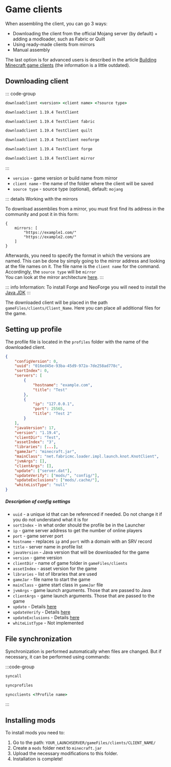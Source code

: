# Game clients

When assembling the client, you can go 3 ways:

- Downloading the client from the official Mojang server (by default) + adding a modloader, such as Fabric or Quilt
- Using ready-made clients from mirrors
- Manual assembly

The last option is for advanced users is described in the article [Building Minecraft game clients](https://blog.aurora-team.ru/posts/building-minecraft-clients/) (the information is a little outdated).

## Downloading client

::: code-group

```cmd [Command]
downloadclient <version> <client name> <?source type>
```

```cmd [Vanilla]
downloadclient 1.19.4 TestClient
```

```cmd [Fabric]
downloadclient 1.19.4 TestClient fabric
```

```cmd [Quilt]
downloadclient 1.19.4 TestClient quilt
```
```cmd [NeoForge]
downloadclient 1.19.4 TestClient neoforge
```
```cmd [Forge]
downloadclient 1.19.4 TestClient forge
```

```cmd [Mirror]
downloadclient 1.19.4 TestClient mirror
```

:::

- `version` - game version or build name from mirror
- `client name` - the name of the folder where the client will be saved
- `source type` - source type (optional), default: `mojang`

::: details Working with the mirrors

To download assemblies from a mirror, you must first find its address in the community and post it in this form:

```hjson [LauncherServerConfig.hjson]
{
    mirrors: [
        "https://example1.com/"
        "https://example2.com/"
    ]
}
```

Afterwards, you need to specify the format in which the versions are named. This can be done by simply going to the mirror address and looking at the file names on it. The file name is the `client name` for the command. Accordingly, the `source type` will be `mirror`\
You can look at the mirror architecture [here](../for-developers/mirrors.md).
:::

::: info Information:
To install Forge and NeoForge you will need to install the [Java JDK](https://www.azul.com/downloads/?package=jdk#zulu)
:::

The downloaded client will be placed in the path `gameFiles/clients/Client_Name`. Here you can place all additional files for the game.

## Setting up profile

The profile file is located in the `profiles` folder with the name of the downloaded client.

```json [profiles/TestClient.json]
{
    "configVersion": 0,
    "uuid": "016ed45e-93ba-45d9-972a-7de258ad778c",
    "sortIndex": 0,
    "servers": [
        {
            "hostname": "example.com",
            "title": "Test"
        },
        {
            "ip": "127.0.0.1",
            "port": 25565,
            "title": "Test 2"
        }
    ],
    "javaVersion": 17,
    "version": "1.19.4",
    "clientDir": "Test",
    "assetIndex": "3",
    "libraries": [...],
    "gameJar": "minecraft.jar",
    "mainClass": "net.fabricmc.loader.impl.launch.knot.KnotClient",
    "jvmArgs": [],
    "clientArgs": [],
    "update": ["server.dat"],
    "updateVerify": ["mods/", "config/"],
    "updateExclusions": ["mods/.cache/"],
    "whiteListType": "null"
}
```

##### Description of config settings

- `uuid` - a unique id that can be referenced if needed. Do not change it if you do not understand what it is for
- `sortIndex` - in what order should the profile be in the Launcher
- `ip` - game server address to get the number of online players
- `port` - game server port
- `hostname` - replaces `ip` and `port` with a domain with an SRV record
- `title` - server name in profile list
- `javaVersion` - Java version that will be downloaded for the game
- `version` - game version
- `clientDir` - name of game folder in `gameFiles/clients`
- `assetIndex` - asset version for the game
- `libraries` - list of libraries that are used
- `gameJar` - file name to start the game
- `mainClass` - game start class in `gameJar` file
- `jvmArgs` - game launch arguments. Those that are passed to Java
- `clientArgs` - game launch arguments. Those that are passed to the game
- `update` - Details [here](./guard.md#setting-up-file-and-folder-control)
- `updateVerify` - Details [here](./guard.md#setting-up-file-and-folder-control)
- `updateExclusions` - Details [here](./guard.md#setting-up-file-and-folder-control)
- `whiteListType` - Not implemented

## File synchronization

Synchronization is performed automatically when files are changed. But if necessary, it can be performed using commands:

:::code-group
```cmd [Synchronization all]
syncall
```

```cmd [Synchronization profile]
syncprofiles
```

```cmd [Synchronization gameFiles]
syncclients <?Profile name>
```
:::

## Installing mods

To install mods you need to:
1. Go to the path: `YOUR_LAUNCHSERVER/gameFiles/clients/CLIENT_NAME/`
2. Create a `mods` folder next to `minecraft.jar`
3. Upload the necessary modifications to this folder.
4. Installation is complete!